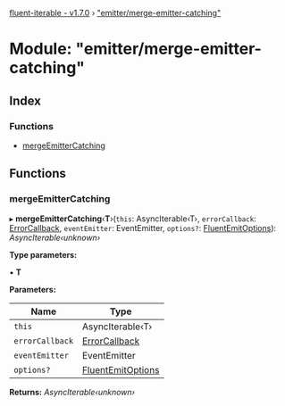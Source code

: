 [fluent-iterable - v1.7.0](../README.md) › ["emitter/merge-emitter-catching"](_emitter_merge_emitter_catching_.md)

# Module: "emitter/merge-emitter-catching"

## Index

### Functions

* [mergeEmitterCatching](_emitter_merge_emitter_catching_.md#mergeemittercatching)

## Functions

###  mergeEmitterCatching

▸ **mergeEmitterCatching**‹**T**›(`this`: AsyncIterable‹T›, `errorCallback`: [ErrorCallback](../interfaces/_types_base_.errorcallback.md), `eventEmitter`: EventEmitter, `options?`: [FluentEmitOptions](../interfaces/_types_base_.fluentemitoptions.md)): *AsyncIterable‹unknown›*

**Type parameters:**

▪ **T**

**Parameters:**

Name | Type |
------ | ------ |
`this` | AsyncIterable‹T› |
`errorCallback` | [ErrorCallback](../interfaces/_types_base_.errorcallback.md) |
`eventEmitter` | EventEmitter |
`options?` | [FluentEmitOptions](../interfaces/_types_base_.fluentemitoptions.md) |

**Returns:** *AsyncIterable‹unknown›*
